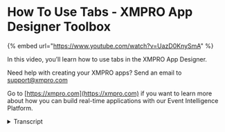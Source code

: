 # How To Use Tabs - XMPRO App Designer Toolbox
{% embed url="https://www.youtube.com/watch?v=UazD0KnySmA" %}

In this video, you’ll learn how to use tabs in the XMPRO App Designer.

Need help with creating your XMPRO apps? Send an email to support@xmpro.com

Go to [https://xmpro.com](https://xmpro.com) if you want to learn more about how you can build real-time applications with our Event Intelligence Platform.
<details>
<summary>Transcript</summary>welcome to another training video from

XM Pro today we will be looking at the

tabs control and how to use it in app

designer so as you can see I have a

blank page here and under the layout

controls there's a control called tabs I

can drag that across if I want to use it

and that will give me a control over as

the name suggests I will have the option

to create multiple tabs and then each

tab can can have a content unique to

that tab when I drag it you will notice

that it has one tab and the place holder

where the content for that tab needs to

go I can very quickly add more tabs by

clicking on the header and then clicking

the plus button that gives me another

tab now when I click on the header I

have a few options to configure its

appearance with first of course is if I

want to change its its text or the title

that it is displaying for example I can

call it summary I can also choose an

icon for it out of the preset icons that

are available which can be anything and

then for the second tab I can do the

same stuff

so that gives me 2 unique tabs now each

tab has a content area as you can see

it's when I hover over it it says

summary content and over there I can add

the content for that tab let's say I

want to display a quick gauge over here

and the details 1 maybe I want to

display a grid one more option that I

have is if I click on the tabs control

itself which is over there I can either

go to layers and then then find it and

select it all I can click on the header

and then when I click the arrow above it

gives me the same tabs control I can

then look at the config options for the

tabs control as a whole and there I have

some options like tooltip I can also

choose which index or tab index should

be selected when the page loads 0 is the

first one would be the second one

visible or invisible is basically if you

want to hide the control in behavior we

just have an option if you want to

disable the control altogether so I'll

save this much and launch the app and we

can see what it means so as you can see

I have two tabs the first tab is the

sling the gauge that I put in and the

next tab is displaying a grid but of

course we did not mat that grid to

anything so it says no data now one last

thing we can do with the tab control is

that instead of displaying static tabs

we can bind the control itself so I'll

choose the tabs control and in block

properties you'll see I have a

datasource option but that allows me to

do is that I can choose a data source

and then whatever content or header

template I design over here will be

replicated on runtime for every data

item that is received from the data

source

so you can design one tab but on the

runtime you will see a tab for every row

or every item returned by your dinosaurs

now this option is very useful if you

want to create a bit of a template so if

I click on the header now you'll see I

can instead of giving it a static title

I can give it a dynamic title and choose

an item which is coming from my data

source like name so what will now happen

is that for every row that is returned

it's name will be a tab will be added

for it and and the name of that item

will be displayed for each tab header

then in the content area I can define

some template for example I put a field

set and then I put for example a text

control you will see that it will let me

find its value to a dynamic value that

is coming from the data source and that

will then display the health score for

the row or the data item that this tab

is representing and now when the page

loads you will notice that it has loaded

a tab for every row or that icon that it

received from the data source the

headers reflect that and then each one

of them has content based on that row so

that's how you use a tab control in app

designer thank you so much for watching
</details>
